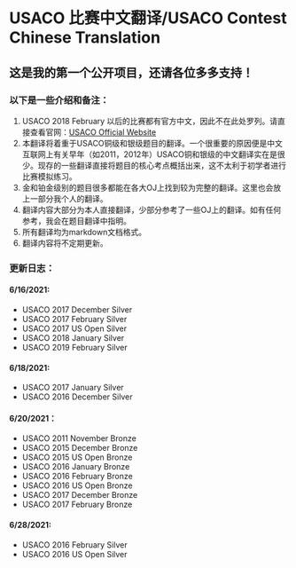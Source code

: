 # USACO 比赛中文翻译/USACO Contest Chinese Translation

## 这是我的第一个公开项目，还请各位多多支持！
### 以下是一些介绍和备注：

1. USACO 2018 February 以后的比赛都有官方中文，因此不在此处罗列。请直接查看官网：[USACO Official Website](usaco.org)
2. 本翻译将着重于USACO铜级和银级题目的翻译。一个很重要的原因便是中文互联网上有关早年（如2011，2012年）USACO铜和银级的中文翻译实在是很少。现存的一些翻译直接将题目的核心考点概括出来，这不太利于初学者进行比赛模拟练习。
3. 金和铂金级别的题目很多都能在各大OJ上找到较为完整的翻译。这里也会放上一部分我个人的翻译。
4. 翻译内容大部分为本人直接翻译，少部分参考了一些OJ上的翻译。如有任何参考，我会在题目翻译中指明。
5. 所有翻译均为markdown文档格式。
6. 翻译内容将不定期更新。

### 更新日志：

#### 6/16/2021:

- USACO 2017 December Silver
- USACO 2017 February Silver
- USACO 2017 US Open Silver
- USACO 2018 January Silver
- USACO 2019 February Silver

#### 6/18/2021: 

- USACO 2017 January Silver
- USACO 2016 December Silver

#### 6/20/2021：

- USACO 2011 November Bronze
- USACO 2015 December Bronze
- USACO 2015 US Open Bronze
- USACO 2016 January Bronze
- USACO 2016 February Bronze
- USACO 2016 US Open Bronze
- USACO 2017 December Bronze
- USACO 2017 February Bronze

#### 6/28/2021:

- USACO 2016 February Silver
- USACO 2016 US Open Silver